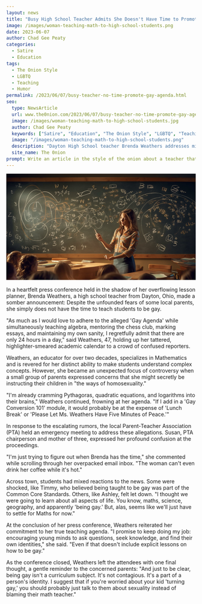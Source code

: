 ```yaml
---
layout: news
title: "Busy High School Teacher Admits She Doesn't Have Time to Promote The Gay Agenda"
image: /images/woman-teaching-math-to-high-school-students.png
date: 2023-06-07
author: Chad Gee Peaty
categories: 
  - Satire
  - Education
tags: 
  - The Onion Style
  - LGBTQ
  - Teaching
  - Humor
permalink: /2023/06/07/busy-teacher-no-time-promote-gay-agenda.html
seo:
  type: NewsArticle
  url: www.the0nion.com/2023/06/07/busy-teacher-no-time-promote-gay-agenda.html
  image: /images/woman-teaching-math-to-high-school-students.jpg
  author: Chad Gee Peaty
  keywords: ["Satire", "Education", "The Onion Style", "LGBTQ", "Teaching", "Humor"]
  image: "/images/woman-teaching-math-to-high-school-students.png" 
  description: "Dayton High School teacher Brenda Weathers addresses misconceptions about her role in the classroom and her supposed 'Gay Agenda' at a recent press conference."
  site_name: The 0nion
prompt: Write an article in the style of the onion about a teacher that does not have time to teach kids to be gay.
---
```


![Dayton High School teacher Brenda Weathers addresses misconceptions about her role in the classroom and her supposed 'Gay Agenda' at a recent press conference](/images/woman-teaching-math-to-high-school-students.png)

In a heartfelt press conference held in the shadow of her overflowing lesson planner, Brenda Weathers, a high school teacher from Dayton, Ohio, made a somber announcement: Despite the unfounded fears of some local parents, she simply does not have the time to teach students to be gay. 

"As much as I would love to adhere to the alleged 'Gay Agenda' while simultaneously teaching algebra, mentoring the chess club, marking essays, and maintaining my own sanity, I regretfully admit that there are only 24 hours in a day," said Weathers, 47, holding up her tattered, highlighter-smeared academic calendar to a crowd of confused reporters.

Weathers, an educator for over two decades, specializes in Mathematics and is revered for her distinct ability to make students understand complex concepts. However, she became an unexpected focus of controversy when a small group of parents expressed concerns that she might secretly be instructing their children in "the ways of homosexuality."

"I'm already cramming Pythagoras, quadratic equations, and logarithms into their brains," Weathers continued, frowning at her agenda. "If I add in a 'Gay Conversion 101' module, it would probably be at the expense of 'Lunch Break' or 'Please Let Ms. Weathers Have Five Minutes of Peace.'"

In response to the escalating rumors, the local Parent-Teacher Association (PTA) held an emergency meeting to address these allegations. Susan, PTA chairperson and mother of three, expressed her profound confusion at the proceedings. 

"I'm just trying to figure out when Brenda has the time," she commented while scrolling through her overpacked email inbox. "The woman can't even drink her coffee while it's hot."

Across town, students had mixed reactions to the news. Some were shocked, like Timmy, who believed being taught to be gay was part of the Common Core Standards. Others, like Ashley, felt let down. "I thought we were going to learn about all aspects of life. You know, maths, science, geography, and apparently 'being gay.' But, alas, seems like we'll just have to settle for Maths for now."

At the conclusion of her press conference, Weathers reiterated her commitment to her true teaching agenda. "I promise to keep doing my job: encouraging young minds to ask questions, seek knowledge, and find their own identities," she said. "Even if that doesn't include explicit lessons on how to be gay."

As the conference closed, Weathers left the attendees with one final thought, a gentle reminder to the concerned parents: "And just to be clear, being gay isn't a curriculum subject. It's not contagious. It's a part of a person's identity. I suggest that if you're worried about your kid 'turning gay,' you should probably just talk to them about sexuality instead of blaming their math teacher."
